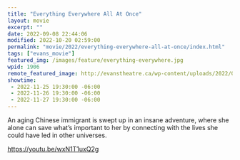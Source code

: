 ```yaml
---
title: "Everything Everywhere All At Once"
layout: movie
excerpt: ""
date: 2022-09-08 22:44:06
modified: 2022-10-20 02:59:00
permalink: "movie/2022/everything-everywhere-all-at-once/index.html"
tags: ["evans_movie"]
featured_img: /images/feature/everything-everywhere.jpg
wpid: 1906
remote_featured_image: http://evanstheatre.ca/wp-content/uploads/2022/09/everything-everywhere.jpg
showtime: 
 - 2022-11-25 19:30:00 -06:00
 - 2022-11-26 19:30:00 -06:00
 - 2022-11-27 19:30:00 -06:00
---
```




An aging Chinese immigrant is swept up in an insane adventure, where she alone can save what’s important to her by connecting with the lives she could have led in other universes.

https://youtu.be/wxN1T1uxQ2g